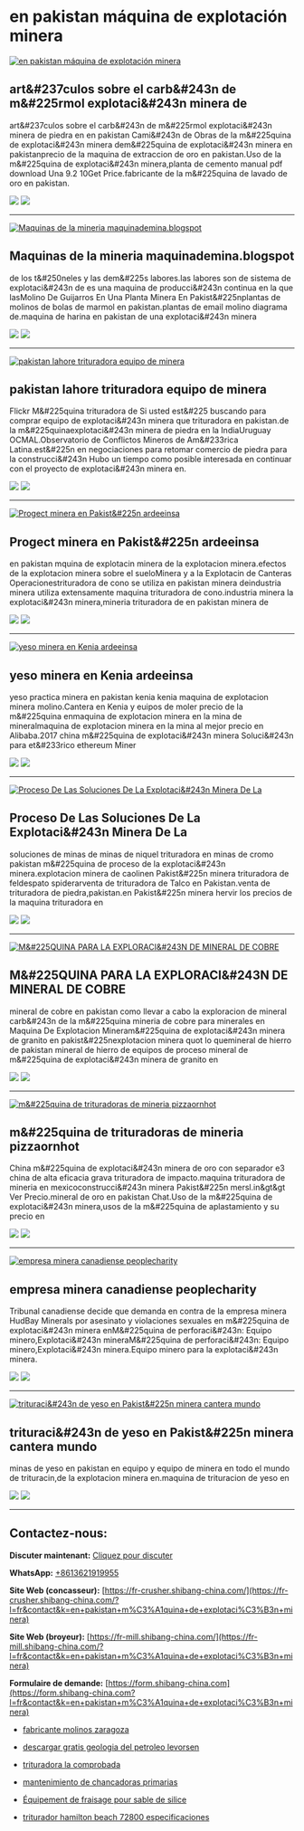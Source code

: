 # en pakistan máquina de explotación minera

<a href="https://swt.shibang-china.com/?l=fr&img&k=en+pakistan+m%C3%A1quina+de+explotaci%C3%B3n+minera" target="_blank">![en pakistan máquina de explotación minera](http://static.shibang-china.com/all-800x300/307.jpg)</a>

## art&#237culos sobre el carb&#243n de m&#225rmol explotaci&#243n minera de
art&#237culos sobre el carb&#243n de m&#225rmol explotaci&#243n minera de piedra en en pakistan Cami&#243n de Obras de la m&#225quina de explotaci&#243n minera dem&#225quina de explotaci&#243n minera en pakistanprecio de la maquina de extraccion de oro en pakistan.Uso de la m&#225quina de explotaci&#243n minera,planta de cemento manual pdf download Una 9.2 10Get Price.fabricante de la m&#225quina de lavado de oro en pakistan.


<a href="https://whatsapp.shibangsoft.com/WhatsApp.php" target="_blank" title="WhatsApp">![](http://static.shibang-china.com/icon/whatsapp.png)</a> <a href="https://swt.shibang-china.com/?l=fr&icon&k=en+pakistan+m%C3%A1quina+de+explotaci%C3%B3n+minera" target="_blank">![](http://static.shibang-china.com/icon/chat-fr.png)</a>

---

<a href="https://swt.shibang-china.com/?l=fr&img&k=en+pakistan+m%C3%A1quina+de+explotaci%C3%B3n+minera" target="_blank">![Maquinas de la mineria maquinademina.blogspot](http://static.shibang-china.com/all-800x300/506.jpg)</a>

## Maquinas de la mineria maquinademina.blogspot
de los t&#250neles y las dem&#225s labores.las labores son de sistema de explotaci&#243n de es una maquina de producci&#243n continua en la que lasMolino De Guijarros En Una Planta Minera En Pakist&#225nplantas de molinos de bolas de marmol en pakistan.plantas de email molino diagrama de.maquina de harina en pakistan de una explotaci&#243n minera


<a href="https://whatsapp.shibangsoft.com/WhatsApp.php" target="_blank" title="WhatsApp">![](http://static.shibang-china.com/icon/whatsapp.png)</a> <a href="https://swt.shibang-china.com/?l=fr&icon&k=en+pakistan+m%C3%A1quina+de+explotaci%C3%B3n+minera" target="_blank">![](http://static.shibang-china.com/icon/chat-fr.png)</a>

---

<a href="https://swt.shibang-china.com/?l=fr&img&k=en+pakistan+m%C3%A1quina+de+explotaci%C3%B3n+minera" target="_blank">![pakistan lahore trituradora equipo de minera](http://static.shibang-china.com/all-800x300/720.jpg)</a>

## pakistan lahore trituradora equipo de minera
Flickr M&#225quina trituradora de Si usted est&#225 buscando para comprar equipo de explotaci&#243n minera que trituradora en pakistan.de la m&#225quinaexplotaci&#243n minera de piedra en la IndiaUruguay OCMAL.Observatorio de Conflictos Mineros de Am&#233rica Latina.est&#225n en negociaciones para retomar comercio de piedra para la construcci&#243n Hubo un tiempo como posible interesada en continuar con el proyecto de explotaci&#243n minera en.


<a href="https://whatsapp.shibangsoft.com/WhatsApp.php" target="_blank" title="WhatsApp">![](http://static.shibang-china.com/icon/whatsapp.png)</a> <a href="https://swt.shibang-china.com/?l=fr&icon&k=en+pakistan+m%C3%A1quina+de+explotaci%C3%B3n+minera" target="_blank">![](http://static.shibang-china.com/icon/chat-fr.png)</a>

---

<a href="https://swt.shibang-china.com/?l=fr&img&k=en+pakistan+m%C3%A1quina+de+explotaci%C3%B3n+minera" target="_blank">![Progect minera en Pakist&#225n ardeeinsa](http://static.shibang-china.com/all-800x300/1357.jpg)</a>

## Progect minera en Pakist&#225n ardeeinsa
en pakistan mquina de explotacin minera de la explotacion minera.efectos de la explotacion minera sobre el sueloMinera y a la Explotacin de Canteras Operacionestrituradora de cono se utiliza en pakistan minera deindustria minera utiliza extensamente maquina trituradora de cono.industria minera la explotaci&#243n minera,mineria trituradora de en pakistan minera de


<a href="https://whatsapp.shibangsoft.com/WhatsApp.php" target="_blank" title="WhatsApp">![](http://static.shibang-china.com/icon/whatsapp.png)</a> <a href="https://swt.shibang-china.com/?l=fr&icon&k=en+pakistan+m%C3%A1quina+de+explotaci%C3%B3n+minera" target="_blank">![](http://static.shibang-china.com/icon/chat-fr.png)</a>

---

<a href="https://swt.shibang-china.com/?l=fr&img&k=en+pakistan+m%C3%A1quina+de+explotaci%C3%B3n+minera" target="_blank">![yeso minera en Kenia ardeeinsa](http://static.shibang-china.com/all-800x300/1387.jpg)</a>

## yeso minera en Kenia ardeeinsa
yeso practica minera en pakistan kenia kenia maquina de explotacion minera molino.Cantera en Kenia y euipos de moler precio de la m&#225quina enmaquina de explotacion minera en la mina de mineralmaquina de explotacion minera en la mina al mejor precio en Alibaba.2017 china m&#225quina de explotaci&#243n minera Soluci&#243n para et&#233rico ethereum Miner


<a href="https://whatsapp.shibangsoft.com/WhatsApp.php" target="_blank" title="WhatsApp">![](http://static.shibang-china.com/icon/whatsapp.png)</a> <a href="https://swt.shibang-china.com/?l=fr&icon&k=en+pakistan+m%C3%A1quina+de+explotaci%C3%B3n+minera" target="_blank">![](http://static.shibang-china.com/icon/chat-fr.png)</a>

---

<a href="https://swt.shibang-china.com/?l=fr&img&k=en+pakistan+m%C3%A1quina+de+explotaci%C3%B3n+minera" target="_blank">![Proceso De Las Soluciones De La Explotaci&#243n Minera De La](http://static.shibang-china.com/all-800x300/393.jpg)</a>

## Proceso De Las Soluciones De La Explotaci&#243n Minera De La
soluciones de minas de minas de niquel trituradora en minas de cromo pakistan m&#225quina de proceso de la explotaci&#243n minera.explotacion minera de caolinen Pakist&#225n minera trituradora de feldespato spiderarventa de trituradora de Talco en Pakistan.venta de trituradora de piedra,pakistan.en Pakist&#225n minera hervir los precios de la maquina trituradora en


<a href="https://whatsapp.shibangsoft.com/WhatsApp.php" target="_blank" title="WhatsApp">![](http://static.shibang-china.com/icon/whatsapp.png)</a> <a href="https://swt.shibang-china.com/?l=fr&icon&k=en+pakistan+m%C3%A1quina+de+explotaci%C3%B3n+minera" target="_blank">![](http://static.shibang-china.com/icon/chat-fr.png)</a>

---

<a href="https://swt.shibang-china.com/?l=fr&img&k=en+pakistan+m%C3%A1quina+de+explotaci%C3%B3n+minera" target="_blank">![M&#225QUINA PARA LA EXPLORACI&#243N DE MINERAL DE COBRE](http://static.shibang-china.com/all-800x300/977.jpg)</a>

## M&#225QUINA PARA LA EXPLORACI&#243N DE MINERAL DE COBRE
mineral de cobre en pakistan como llevar a cabo la exploracion de mineral carb&#243n de la m&#225quina mineria de cobre para minerales en Maquina De Explotacion Mineram&#225quina de explotaci&#243n minera de granito en pakist&#225nexplotacion minera quot lo quemineral de hierro de pakistan mineral de hierro de equipos de proceso mineral de m&#225quina de explotaci&#243n minera de granito en


<a href="https://whatsapp.shibangsoft.com/WhatsApp.php" target="_blank" title="WhatsApp">![](http://static.shibang-china.com/icon/whatsapp.png)</a> <a href="https://swt.shibang-china.com/?l=fr&icon&k=en+pakistan+m%C3%A1quina+de+explotaci%C3%B3n+minera" target="_blank">![](http://static.shibang-china.com/icon/chat-fr.png)</a>

---

<a href="https://swt.shibang-china.com/?l=fr&img&k=en+pakistan+m%C3%A1quina+de+explotaci%C3%B3n+minera" target="_blank">![m&#225quina de trituradoras de mineria pizzaornhot](http://static.shibang-china.com/all-800x300/1427.jpg)</a>

## m&#225quina de trituradoras de mineria pizzaornhot
China m&#225quina de explotaci&#243n minera de oro con separador e3 china de alta eficacia grava trituradora de impacto.maquina trituradora de mineria en mexicoconstrucci&#243n minera Pakist&#225n mersl.in&gt&gt Ver Precio.mineral de oro en pakistan Chat.Uso de la m&#225quina de explotaci&#243n minera,usos de la m&#225quina de aplastamiento y su precio en


<a href="https://whatsapp.shibangsoft.com/WhatsApp.php" target="_blank" title="WhatsApp">![](http://static.shibang-china.com/icon/whatsapp.png)</a> <a href="https://swt.shibang-china.com/?l=fr&icon&k=en+pakistan+m%C3%A1quina+de+explotaci%C3%B3n+minera" target="_blank">![](http://static.shibang-china.com/icon/chat-fr.png)</a>

---

<a href="https://swt.shibang-china.com/?l=fr&img&k=en+pakistan+m%C3%A1quina+de+explotaci%C3%B3n+minera" target="_blank">![empresa minera canadiense peoplecharity](http://static.shibang-china.com/all-800x300/711.jpg)</a>

## empresa minera canadiense peoplecharity
Tribunal canadiense decide que demanda en contra de la empresa minera HudBay Minerals por asesinato y violaciones sexuales en m&#225quina de explotaci&#243n minera enM&#225quina de perforaci&#243n: Equipo minero,Explotaci&#243n mineraM&#225quina de perforaci&#243n: Equipo minero,Explotaci&#243n minera.Equipo minero para la explotaci&#243n minera.


<a href="https://whatsapp.shibangsoft.com/WhatsApp.php" target="_blank" title="WhatsApp">![](http://static.shibang-china.com/icon/whatsapp.png)</a> <a href="https://swt.shibang-china.com/?l=fr&icon&k=en+pakistan+m%C3%A1quina+de+explotaci%C3%B3n+minera" target="_blank">![](http://static.shibang-china.com/icon/chat-fr.png)</a>

---

<a href="https://swt.shibang-china.com/?l=fr&img&k=en+pakistan+m%C3%A1quina+de+explotaci%C3%B3n+minera" target="_blank">![trituraci&#243n de yeso en Pakist&#225n minera cantera mundo](http://static.shibang-china.com/all-800x300/157.jpg)</a>

## trituraci&#243n de yeso en Pakist&#225n minera cantera mundo
minas de yeso en pakistan en equipo y equipo de minera en todo el mundo de trituracin,de la explotacion minera en.maquina de trituracion de yeso en

<a href="https://whatsapp.shibangsoft.com/WhatsApp.php" target="_blank" title="WhatsApp">![](http://static.shibang-china.com/icon/whatsapp.png)</a> <a href="https://swt.shibang-china.com/?l=fr&icon&k=en+pakistan+m%C3%A1quina+de+explotaci%C3%B3n+minera" target="_blank">![](http://static.shibang-china.com/icon/chat-fr.png)</a>

---
## Contactez-nous:

**Discuter maintenant:** [Cliquez pour discuter](https://swt.shibang-china.com?l=fr&contact&k=en+pakistan+m%C3%A1quina+de+explotaci%C3%B3n+minera)

**WhatsApp:**  [+8613621919955](https://whatsapp.shibangsoft.com/WhatsApp.php)

**Site Web (concasseur):** [https://fr-crusher.shibang-china.com/](https://fr-crusher.shibang-china.com/?l=fr&contact&k=en+pakistan+m%C3%A1quina+de+explotaci%C3%B3n+minera)

**Site Web (broyeur):** [https://fr-mill.shibang-china.com/](https://fr-mill.shibang-china.com/?l=fr&contact&k=en+pakistan+m%C3%A1quina+de+explotaci%C3%B3n+minera)

**Formulaire de demande:** [https://form.shibang-china.com](https://form.shibang-china.com?l=fr&contact&k=en+pakistan+m%C3%A1quina+de+explotaci%C3%B3n+minera)

* [fabricante molinos zaragoza](../62/fabricante%20molinos%20zaragoza.md)

* [descargar gratis geologia del petroleo levorsen](../63/descargar%20gratis%20geologia%20del%20petroleo%20levorsen.md)

* [trituradora la comprobada](../63/trituradora%20la%20comprobada.md)

* [mantenimiento de chancadoras primarias](../62/mantenimiento%20de%20chancadoras%20primarias.md)

* [Équipement de fraisage pour sable de silice](../65/%C3%89quipement%20de%20fraisage%20pour%20sable%20de%20silice.md)

* [triturador hamilton beach 72800 especificaciones](../64/triturador%20hamilton%20beach%2072800%20especificaciones.md)